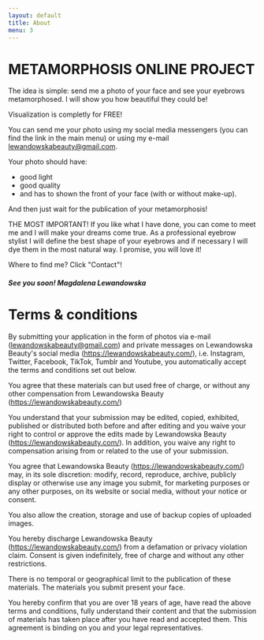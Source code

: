 ```yaml
---
layout: default
title: About
menu: 3
---
```


# METAMORPHOSIS ONLINE PROJECT


The idea is simple: send me a photo of your face and see your eyebrows metamorphosed. I will show you how beautiful they could be!

Visualization is completly for FREE!

You can send me your photo using my social media messengers (you can find the link in the main menu) or using my e-mail lewandowskabeauty@gmail.com.

Your photo should have:
* good light
* good quality
* and has to shown the front of your face (with or without make-up).

And then just wait for the publication of your metamorphosis!

THE MOST IMPORTANT! If you like what I have done, you can come to meet me and I will make your dreams come true. As a professional eyebrow stylist I will define the best shape of your eyebrows and if necessary I will dye them in the most natural way. I promise, you will love it!

Where to find me? 
Click "Contact"!



##### See you soon! Magdalena Lewandowska 

# Terms & conditions
	 	 	 	 	
By submitting your application in the form of photos via e-mail (lewandowskabeauty@gmail.com) and private messages on Lewandowska Beauty's social media (https://lewandowskabeauty.com/), i.e. Instagram, Twitter, Facebook, TikTok, Tumblr and Youtube, you automatically accept the terms and conditions set out below.

You agree that these materials can but used free of charge, or without any other compensation from Lewandowska Beauty (https://lewandowskabeauty.com/)

You understand that your submission may be edited, copied, exhibited, published or distributed both before and after editing and you waive your right to control or approve the edits made by Lewandowska Beauty (https://lewandowskabeauty.com/). In addition, you waive any right to compensation arising from or related to the use of your submission.

You agree that Lewandowska Beauty (https://lewandowskabeauty.com/) may, in its sole discretion: modify, record, reproduce, archive, publicly display or otherwise use any image you submit, for marketing purposes or any other purposes, on its website or social media, without your notice or consent.

You also allow the creation, storage and use of backup copies of uploaded images.

You hereby discharge Lewandowska Beauty (https://lewandowskabeauty.com/) from a defamation or privacy violation claim. Consent is given indefinitely, free of charge and without any other restrictions.

There is no temporal or geographical limit to the publication of these materials.
The materials you submit present your face.

You hereby confirm that you are over 18 years of age, have read the above terms and conditions, fully understand their content and that the submission of materials has taken place after you have read and accepted them. This agreement is binding on you and your legal representatives.



